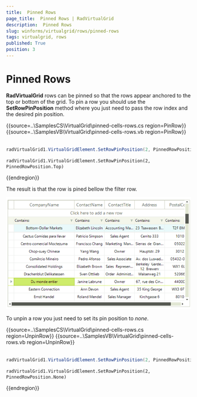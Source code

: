 ```yaml
---
title:  Pinned Rows
page_title:  Pinned Rows | RadVirtualGrid
description:  Pinned Rows
slug: winforms/virtualgrid/rows/pinned-rows
tags: virtualgrid, rows
published: True
position: 3
---
```



# Pinned Rows

__RadVirtualGrid__ rows can be pinned so that the rows appear anchored to the top or bottom of the grid. To pin a row you should use the __SetRowPinPosition__ method where you just need to pass the row index and the desired pin position.

{{source=..\SamplesCS\VirtualGrid\pinned-cells-rows.cs region=PinRow}} 
{{source=..\SamplesVB\VirtualGrid\pinned-cells-rows.vb region=PinRow}}
````C#
            
radVirtualGrid1.VirtualGridElement.SetRowPinPosition(2, PinnedRowPosition.Top);

````
````VB.NET
radVirtualGrid1.VirtualGridElement.SetRowPinPosition(2, PinnedRowPosition.Top)

```` 

{{endregion}}


The result is that the row is pined bellow the filter row.

![virtualgrid-rows-pinned-row001](images/virtualgrid-rows-pinned-row001.gif)

To unpin a row you just need to set its pin position to *none*.

{{source=..\SamplesCS\VirtualGrid\pinned-cells-rows.cs region=UnpinRow}} 
{{source=..\SamplesVB\VirtualGrid\pinned-cells-rows.vb region=UnpinRow}}
````C#
        
radVirtualGrid1.VirtualGridElement.SetRowPinPosition(2, PinnedRowPosition.None);

````
````VB.NET
radVirtualGrid1.VirtualGridElement.SetRowPinPosition(2, PinnedRowPosition.None)

```` 

{{endregion}}
   
   
